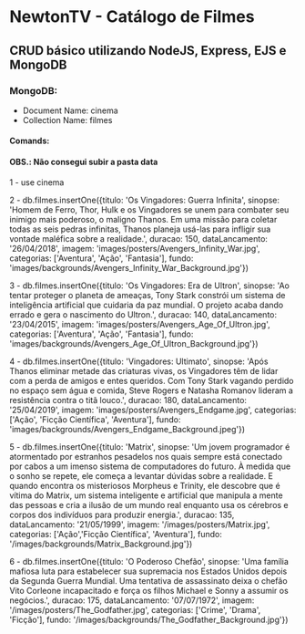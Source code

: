# NewtonTV - Catálogo de Filmes

## CRUD básico utilizando NodeJS, Express, EJS e MongoDB

### MongoDB:

* Document Name: cinema
* Collection Name: filmes

#### Comands:

#### OBS.: Não consegui subir a pasta data

1 - use cinema

2 - db.filmes.insertOne({titulo: 'Os Vingadores: Guerra Infinita', sinopse: 'Homem de Ferro, Thor, Hulk e os Vingadores se unem para combater seu inimigo mais poderoso, o maligno Thanos. Em uma missão para coletar todas as seis pedras infinitas, Thanos planeja usá-las para infligir sua vontade maléfica sobre a realidade.', duracao: 150, dataLancamento: '26/04/2018', imagem: 'images/posters/Avengers_Infinity_War.jpg', categorias: ['Aventura', 'Ação', 'Fantasia'], fundo: 'images/backgrounds/Avengers_Infinity_War_Background.jpg'})

3 - db.filmes.insertOne({titulo: 'Os Vingadores: Era de Ultron', sinopse: 'Ao tentar proteger o planeta de ameaças, Tony Stark constrói um sistema de inteligência artificial que cuidaria da paz mundial. O projeto acaba dando errado e gera o nascimento do Ultron.', duracao: 140, dataLancamento: '23/04/2015', imagem: 'images/posters/Avengers_Age_Of_Ultron.jpg', categorias: ['Aventura', 'Ação', 'Fantasia'], fundo: 'images/backgrounds/Avengers_Age_Of_Ultron_Background.jpg'})

4 - db.filmes.insertOne({titulo: 'Vingadores: Ultimato', sinopse: 'Após Thanos eliminar metade das criaturas vivas, os Vingadores têm de lidar com a perda de amigos e entes queridos. Com Tony Stark vagando perdido no espaço sem água e comida, Steve Rogers e Natasha Romanov lideram a resistência contra o titã louco.', duracao: 180, dataLancamento: '25/04/2019', imagem: 'images/posters/Avengers_Endgame.jpg', categorias: ['Ação', 'Ficção Científica', 'Aventura'], fundo: 'images/backgrounds/Avengers_Endgame_Background.jpeg'})

5 - db.filmes.insertOne({titulo: 'Matrix', sinopse: 'Um jovem programador é atormentado por estranhos pesadelos nos quais sempre está conectado por cabos a um imenso sistema de computadores do futuro. À medida que o sonho se repete, ele começa a levantar dúvidas sobre a realidade. E quando encontra os misteriosos Morpheus e Trinity, ele descobre que é vítima do Matrix, um sistema inteligente e artificial que manipula a mente das pessoas e cria a ilusão de um mundo real enquanto usa os cérebros e corpos dos indivíduos para produzir energia.', duracao: 135, dataLancamento: '21/05/1999', imagem: '/images/posters/Matrix.jpg', categorias: ['Ação','Ficção Científica', 'Aventura'], fundo: '/images/backgrounds/Matrix_Background.jpg'})

6 - db.filmes.insertOne({titulo: 'O Poderoso Chefão', sinopse: 'Uma família mafiosa luta para estabelecer sua supremacia nos Estados Unidos depois da Segunda Guerra Mundial. Uma tentativa de assassinato deixa o chefão Vito Corleone incapacitado e força os filhos Michael e Sonny a assumir os negócios.', duracao: 175, dataLancamento: '07/07/1972', imagem: '/images/posters/The_Godfather.jpg', categorias: ['Crime', 'Drama', 'Ficção'], fundo: '/images/backgrounds/The_Godfather_Background.jpg'})
